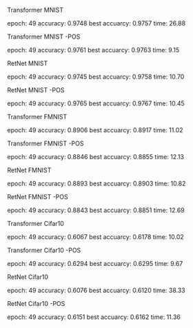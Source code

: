 Transformer MNIST

epoch: 49       accuracy: 0.9748        best accuarcy: 0.9757   time: 26.88

Transformer  MNIST -POS

epoch: 49       accuracy: 0.9761        best accuarcy: 0.9763   time: 9.15

RetNet MNIST

epoch: 49       accuracy: 0.9745        best accuarcy: 0.9758   time: 10.70

RetNet MNIST -POS

epoch: 49       accuracy: 0.9765        best accuarcy: 0.9767   time: 10.45




Transformer  FMNIST

epoch: 49       accuracy: 0.8906        best accuarcy: 0.8917   time: 11.02

Transformer FMNIST -POS

epoch: 49       accuracy: 0.8846        best accuarcy: 0.8855   time: 12.13

RetNet FMNIST

epoch: 49       accuracy: 0.8893        best accuarcy: 0.8903   time: 10.82

RetNet FMNIST -POS

epoch: 49       accuracy: 0.8843        best accuarcy: 0.8851   time: 12.69



Transformer Cifar10

epoch: 49       accuracy: 0.6067        best accuarcy: 0.6178   time: 10.02

Transformer Cifar10 -POS

epoch: 49       accuracy: 0.6294        best accuarcy: 0.6295   time: 9.67

RetNet Cifar10 

epoch: 49       accuracy: 0.6076        best accuarcy: 0.6120   time: 38.33

RetNet Cifar10 -POS

epoch: 49       accuracy: 0.6151        best accuarcy: 0.6162   time: 11.36
